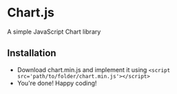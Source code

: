 # Chart.js

A simple JavaScript Chart library

## Installation

* Download chart.min.js and implement it using ```<script src='path/to/folder/chart.min.js'></script>```
* You're done! Happy coding!
